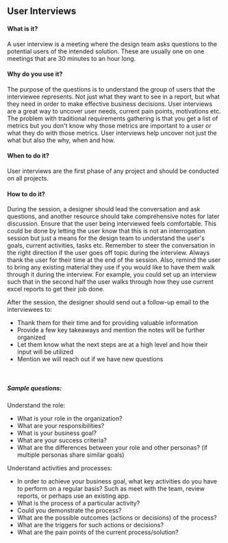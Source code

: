 ## User Interviews

#### What is it?
A user interview is a meeting where the design team asks questions to the potential users of the intended solution. These are usually one on one meetings that are 30 minutes to an hour long. 

#### Why do you use it?
The purpose of the questions is to understand the group of users that the interviewee represents. Not just what they want to see in a report, but what they need in order to make effective business decisions. User interviews are a great way to uncover user needs, current pain points, motivations etc. The problem with traditional requirements gathering is that you get a list of metrics but you don't know why those metrics are important to a user or what they do with those metrics. User interviews help uncover not just the what but also the why, when and how.

#### When to do it?
User interviews are the first phase of any project and should be conducted on all projects.

#### How to do it?
During the session, a designer should lead the conversation and ask questions, and another resource should take comprehensive notes for later discussion. Ensure that the user being interviewed feels comfortable. This could be done by letting the user know that this is not an interrogation  session but just a means for the design team to understand the user's goals, current activities, tasks etc. Remember to steer the conversation in the right direction if the user goes off topic during the interview. Always thank the user for their time at the end of the session. Also, remind the user to bring any existing material they use if you would like to have them walk through it during the interview. For example, you could set up an interview such that in the second half the user walks through how they use current excel reports to get their job done.
<br>

After the session, the designer should send out a follow-up email to the interviewees to:
  * Thank them for their time and for providing valuable information
  * Provide a few key takeaways and mention the notes will be further organized
  * Let them know what the next steps are at a high level and how their input will be utilized
  * Mention we will reach out if we have new questions
  
<br>

##### Sample questions:

Understand the role:
* What is your role in the organization?
* What are your responsibilities?
* What is your business goal? 
* What are your success criteria?
* What are the differences between your role and other personas? (if multiple personas share similar goals)

Understand activities and processes:
* In order to achieve your business goal, what key activities do you have to perform on a regular basis? Such as meet with the team, review reports, or perhaps use an existing app.
* What is the process of a particular activity?
* Could you demonstrate the process?
* What are the possible outcomes (actions or decisions) of the process?
* What are the triggers for such actions or decisions?
* What are the pain points of the current process/solution?
